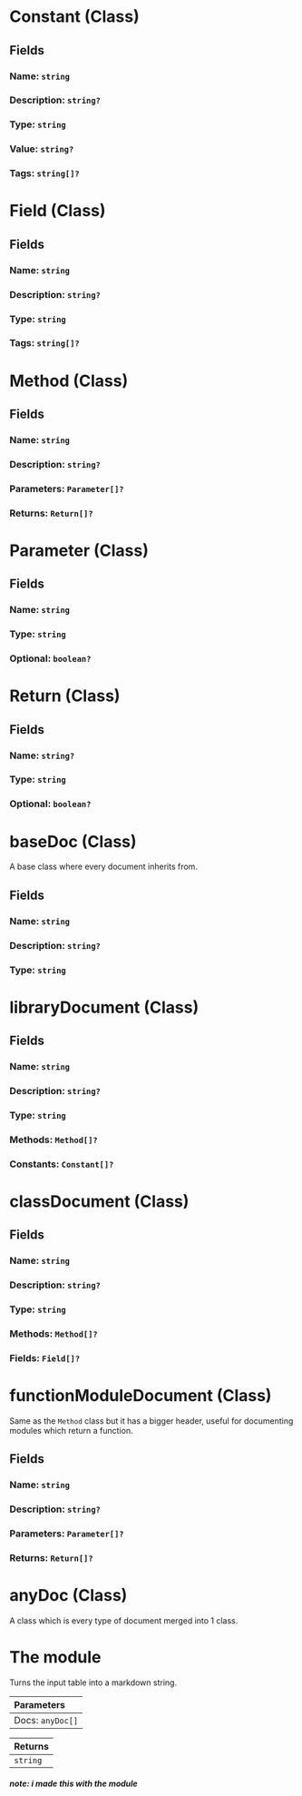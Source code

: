 # Constant (Class)
## Fields
### Name: `string`

### Description: `string?`

### Type: `string`

### Value: `string?`

### Tags: `string[]?`


# Field (Class)
## Fields
### Name: `string`

### Description: `string?`

### Type: `string`

### Tags: `string[]?`


# Method (Class)
## Fields
### Name: `string`

### Description: `string?`

### Parameters: `Parameter[]?`

### Returns: `Return[]?`


# Parameter (Class)
## Fields
### Name: `string`

### Type: `string`

### Optional: `boolean?`


# Return (Class)
## Fields
### Name: `string?`

### Type: `string`

### Optional: `boolean?`


# baseDoc (Class)
A base class where every document inherits from.

## Fields
### Name: `string`

### Description: `string?`

### Type: `string`


# libraryDocument (Class)
## Fields
### Name: `string`

### Description: `string?`

### Type: `string`

### Methods: `Method[]?`

### Constants: `Constant[]?`


# classDocument (Class)
## Fields
### Name: `string`

### Description: `string?`

### Type: `string`

### Methods: `Method[]?`

### Fields: `Field[]?`


# functionModuleDocument (Class)
Same as the `Method` class but it has a bigger header, useful for documenting modules which return a function.

## Fields
### Name: `string`

### Description: `string?`

### Parameters: `Parameter[]?`

### Returns: `Return[]?`


# anyDoc (Class)
A class which is every type of document merged into 1 class.


# The module
Turns the input table into a markdown string.

| Parameters |
| :-- |
| Docs: `anyDoc[]` |

| Returns |
| :-- |
| `string` |



##### note: i made this with the module
